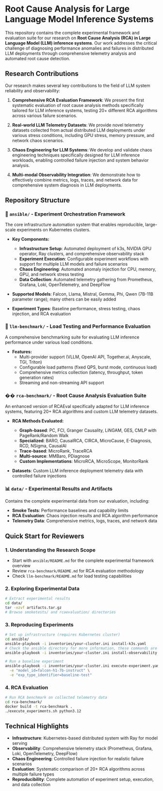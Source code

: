 # Root Cause Analysis for Large Language Model Inference Systems

This repository contains the complete experimental framework and evaluation suite for our research on **Root Cause Analysis (RCA) in Large Language Model (LLM) inference systems**. Our work addresses the critical challenge of diagnosing performance anomalies and failures in distributed LLM deployments through comprehensive telemetry analysis and automated root cause detection.

## Research Contributions

Our research makes several key contributions to the field of LLM system reliability and observability:

1. **Comprehensive RCA Evaluation Framework**: We present the first systematic evaluation of root cause analysis methods specifically tailored for LLM inference systems, testing 20+ different RCA algorithms across various failure scenarios.

2. **Real-world LLM Telemetry Datasets**: We provide novel telemetry datasets collected from actual distributed LLM deployments under various stress conditions, including GPU stress, memory pressure, and network chaos scenarios.

3. **Chaos Engineering for LLM Systems**: We develop and validate chaos engineering techniques specifically designed for LLM inference workloads, enabling controlled failure injection and system behavior analysis.

4. **Multi-modal Observability Integration**: We demonstrate how to effectively combine metrics, logs, traces, and network data for comprehensive system diagnosis in LLM deployments.

## Repository Structure

### 🔬 **`ansible/`** - Experiment Orchestration Framework
The core infrastructure automation system that enables reproducible, large-scale experiments on Kubernetes clusters.

- **Key Components:**
  - **Infrastructure Setup**: Automated deployment of k3s, NVIDIA GPU operator, Ray clusters, and comprehensive observability stack
  - **Experiment Execution**: Configurable experiment workflows with support for multiple LLM models and failure scenarios
  - **Chaos Engineering**: Automated anomaly injection for CPU, memory, GPU, and network stress testing
  - **Data Collection**: Automated telemetry gathering from Prometheus, Grafana, Loki, OpenTelemetry, and DeepFlow

- **Supported Models**: Falcon, Llama, Mistral, Gemma, Phi, Qwen (7B-11B parameter range); many others can be easily added
- **Experiment Types**: Baseline performance, stress testing, chaos injection, and RCA evaluation

### 🔬 **`llm-benchmark/`** - Load Testing and Performance Evaluation
A comprehensive benchmarking suite for evaluating LLM inference performance under various load conditions.

- **Features:**
  - Multi-provider support (VLLM, OpenAI API, Together.ai, Anyscale, TGI, Triton)
  - Configurable load patterns (fixed QPS, burst mode, continuous load)
  - Comprehensive metrics collection (latency, throughput, token generation rates)
  - Streaming and non-streaming API support

### �� **`rca-benchmark/`** - Root Cause Analysis Evaluation Suite
An enhanced version of RCAEval specifically adapted for LLM inference systems, featuring 20+ RCA algorithms and custom LLM telemetry datasets.

- **RCA Methods Evaluated:**
  - **Graph-based**: PC, FCI, Granger Causality, LiNGAM, GES, CMLP with PageRank/Random Walk
  - **Specialized**: BARO, CausalRCA, CIRCA, MicroCause, E-Diagnosis, RCD, NSigma, CausalAI
  - **Trace-based**: MicroRank, TraceRCA
  - **Multi-source**: MMBaro, PDiagnose
  - **Custom Implementations**: MicroRCA, MicroScope, MonitorRank

- **Datasets**: Custom LLM inference deployment telemetry data with controlled failure injections

### 📊 **`data/`** - Experimental Results and Artifacts
Contains the complete experimental data from our evaluation, including:
- **Smoke Tests**: Performance baselines and capability limits
- **RCA Evaluation**: Chaos injection results and RCA algorithm performance
- **Telemetry Data**: Comprehensive metrics, logs, traces, and network data

## Quick Start for Reviewers

### 1. **Understanding the Research Scope**
- Start with `ansible/README.md` for the complete experimental framework overview
- Review `rca-benchmark/README.md` for RCA evaluation methodology
- Check `llm-benchmark/README.md` for load testing capabilities

### 2. **Exploring Experimental Data**
```bash
# Extract experimental results
cd data/
tar -xzvf artifacts.tar.gz
# Browse smoketests/ and rcaevaluation/ directories
```

### 3. **Reproducing Experiments**
```bash
# Set up infrastructure (requires Kubernetes cluster)
cd ansible/
ansible-playbook -i inventories/your-cluster.ini install-k3s.yaml
# Check the ansible directory for more information, these commands are not complete
ansible-playbook -i inventories/your-cluster.ini install-observability.yaml

# Run a baseline experiment
ansible-playbook -i inventories/your-cluster.ini execute-experiment.yaml \
  -e "model_id=falcon-h1-7b-instruct" \
  -e "exp_type_identifier=baseline-test"
```

### 4. **RCA Evaluation**
```bash
# Run RCA benchmark on collected telemetry data
cd rca-benchmark/
docker build -t rca-benchmark .
./execute_experiments.sh python3.12
```

## Technical Highlights

- **Infrastructure**: Kubernetes-based distributed system with Ray for model serving
- **Observability**: Comprehensive telemetry stack (Prometheus, Grafana, Loki, OpenTelemetry, DeepFlow)
- **Chaos Engineering**: Controlled failure injection for realistic failure scenarios
- **Evaluation**: Systematic comparison of 20+ RCA algorithms across multiple failure types
- **Reproducibility**: Complete automation of experiment setup, execution, and data collection
